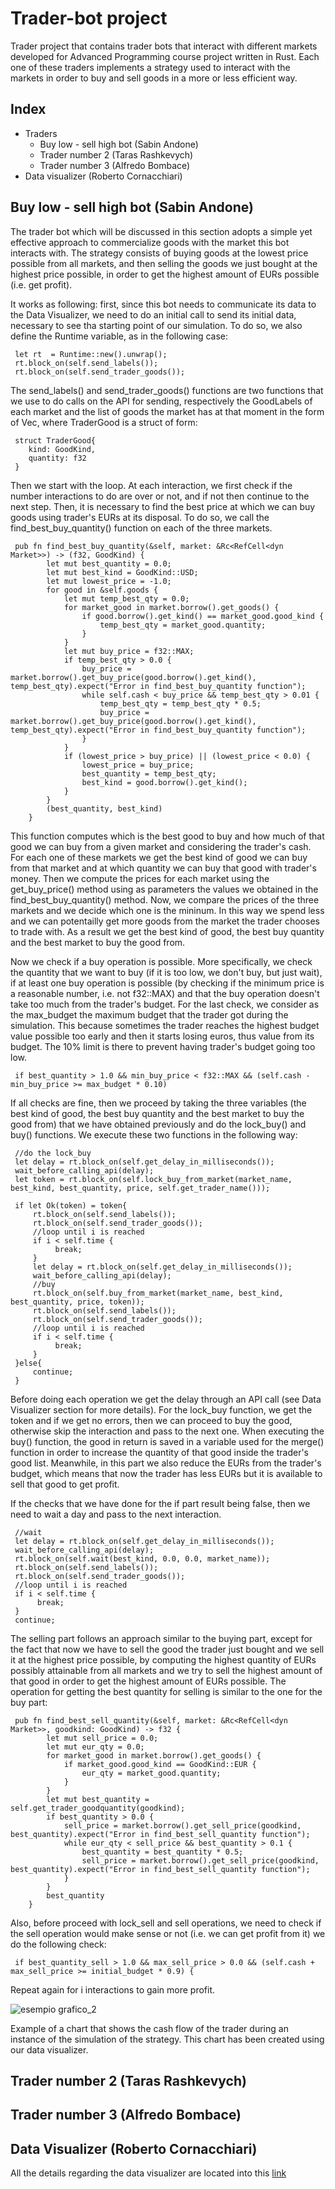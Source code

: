 # Trader-bot project 
Trader project that contains trader bots that interact with different markets developed for Advanced Programming course project written in Rust. Each one of these traders implements a strategy used to interact with the markets in order to buy and sell goods in a more or less efficient way.

## Index
* Traders
  * Buy low - sell high bot (Sabin Andone)
  * Trader number 2 (Taras Rashkevych)
  * Trader number 3 (Alfredo Bombace)
* Data visualizer (Roberto Cornacchiari)

## Buy low - sell high bot (Sabin Andone)
The trader bot which will be discussed in this section adopts a simple yet effective approach to commercialize goods with the market this bot interacts with. The strategy consists of buying goods at the lowest price possible from all markets, and then selling the goods we just bought at the highest price possible, in order to get the highest amount of EURs possible (i.e. get profit).   

It works as following: first, since this bot needs to communicate its data to the Data Visualizer, we need to do an initial call to send its initial data, necessary to see tha starting point of our simulation. To do so, we also define the Runtime variable, as in the following case:

```
 let rt  = Runtime::new().unwrap();
 rt.block_on(self.send_labels());
 rt.block_on(self.send_trader_goods());
```

The send_labels() and send_trader_goods() functions are two functions that we use to do calls on the API for sending, respectively the GoodLabels of each market and the list of goods the market has at that moment in the form of Vec<TraderGood>, where TraderGood is a struct of form:
 
```
 struct TraderGood{
    kind: GoodKind,
    quantity: f32
 }
```

Then we start with the loop. At each interaction, we first check if the number interactions to do are over or not, and if not then continue to the next step. Then, it is necessary to find the best price at which we can buy goods using trader's EURs at its disposal. To do so, we call the find_best_buy_quantity() function on each of the three markets. 

```
 pub fn find_best_buy_quantity(&self, market: &Rc<RefCell<dyn Market>>) -> (f32, GoodKind) {
        let mut best_quantity = 0.0;
        let mut best_kind = GoodKind::USD;
        let mut lowest_price = -1.0;
        for good in &self.goods {
            let mut temp_best_qty = 0.0;
            for market_good in market.borrow().get_goods() {
                if good.borrow().get_kind() == market_good.good_kind {
                    temp_best_qty = market_good.quantity;
                }
            }
            let mut buy_price = f32::MAX;
            if temp_best_qty > 0.0 {
                buy_price = market.borrow().get_buy_price(good.borrow().get_kind(), temp_best_qty).expect("Error in find_best_buy_quantity function");
                while self.cash < buy_price && temp_best_qty > 0.01 {
                    temp_best_qty = temp_best_qty * 0.5;
                    buy_price = market.borrow().get_buy_price(good.borrow().get_kind(), temp_best_qty).expect("Error in find_best_buy_quantity function");
                }
            }
            if (lowest_price > buy_price) || (lowest_price < 0.0) {
                lowest_price = buy_price;
                best_quantity = temp_best_qty;
                best_kind = good.borrow().get_kind();
            }
        }
        (best_quantity, best_kind)
    }
```

This function computes which is the best good to buy and how much of that good we can buy from a given market and considering the trader's cash. For each one of these markets we get the best kind of good we can buy from that market and at which quantity we can buy that good with trader's money. Then we compute the prices for each market using the get_buy_price() method using as parameters the values we obtained in the find_best_buy_quantity() method. Now, we compare the prices of the three markets and we decide which one is the mininum. In this way we spend less and we can potentailly get more goods from the market the trader chooses to trade with. As a result we get the best kind of good, the best buy quantity and the best market to buy the good from.

Now we check if a buy operation is possible. More specifically, we check the quantity that we want to buy (if it is too low, we don't buy, but just wait), if at least one buy operation is possible (by checking if the minimum price is a reasonable number, i.e. not f32::MAX) and that the buy operation doesn't take too much from the trader's budget. For the last check, we consider as the max_budget the maximum budget that the trader got during the simulation. This because sometimes the trader reaches the highest budget value possible too early and then it starts losing euros, thus value from its budget. The 10% limit is there to prevent having trader's budget going too low.
            
```
 if best_quantity > 1.0 && min_buy_price < f32::MAX && (self.cash - min_buy_price >= max_budget * 0.10)
```

If all checks are fine, then we proceed by taking the three variables (the best kind of good, the best buy quantity and the best market to buy the good from) that we have obtained previously and do the lock_buy() and buy() functions. We execute these two functions in the following way:
            
```
 //do the lock_buy
 let delay = rt.block_on(self.get_delay_in_milliseconds());
 wait_before_calling_api(delay);
 let token = rt.block_on(self.lock_buy_from_market(market_name, best_kind, best_quantity, price, self.get_trader_name()));

 if let Ok(token) = token{
     rt.block_on(self.send_labels());
     rt.block_on(self.send_trader_goods());
     //loop until i is reached
     if i < self.time {
          break;
     }
     let delay = rt.block_on(self.get_delay_in_milliseconds());
     wait_before_calling_api(delay);
     //buy
     rt.block_on(self.buy_from_market(market_name, best_kind, best_quantity, price, token));
     rt.block_on(self.send_labels());
     rt.block_on(self.send_trader_goods());
     //loop until i is reached
     if i < self.time {
          break;
     }
 }else{
     continue;
 }
```

Before doing each operation we get the delay through an API call (see Data Visualizer section for more details). For the lock_buy function, we get the token and if we get no errors, then we can proceed to buy the good, otherwise skip the interaction and pass to the next one. When executing the buy() function, the good in return is saved in a variable used for the merge() function in order to increase the quantity of that good inside the trader's good list. Meanwhile, in this part we also reduce the EURs from the trader's budget, which means that now the trader has less EURs but it is available to sell that good to get profit.
             
If the checks that we have done for the if part result being false, then we need to wait a day and pass to the next interaction.           
        
```
 //wait
 let delay = rt.block_on(self.get_delay_in_milliseconds());
 wait_before_calling_api(delay);
 rt.block_on(self.wait(best_kind, 0.0, 0.0, market_name));
 rt.block_on(self.send_labels());
 rt.block_on(self.send_trader_goods());
 //loop until i is reached
 if i < self.time {
      break;
 }
 continue;          
```
             
The selling part follows an approach similar to the buying part, except for the fact that now we have to sell the good the trader just bought and we sell it at the highest price possible, by computing the highest quantity of EURs possibly attainable from all markets and we try to sell the highest amount of that good in order to get the highest amount of EURs possible. The operation for getting the best quantity for selling is similar to the one for the buy part:

```
 pub fn find_best_sell_quantity(&self, market: &Rc<RefCell<dyn Market>>, goodkind: GoodKind) -> f32 {
        let mut sell_price = 0.0;
        let mut eur_qty = 0.0;
        for market_good in market.borrow().get_goods() {
            if market_good.good_kind == GoodKind::EUR {
                eur_qty = market_good.quantity;
            }
        }
        let mut best_quantity = self.get_trader_goodquantity(goodkind);
        if best_quantity > 0.0 {
            sell_price = market.borrow().get_sell_price(goodkind, best_quantity).expect("Error in find_best_sell_quantity function");
            while eur_qty < sell_price && best_quantity > 0.1 {
                best_quantity = best_quantity * 0.5;
                sell_price = market.borrow().get_sell_price(goodkind, best_quantity).expect("Error in find_best_sell_quantity function");
            }
        }
        best_quantity
    }
```

Also, before proceed with lock_sell and sell operations, we need to check if the sell operation would make sense or not (i.e. we can get profit from it) we do the following check:

```
 if best_quantity_sell > 1.0 && max_sell_price > 0.0 && (self.cash + max_sell_price >= initial_budget * 0.9) {
```

Repeat again for i interactions to gain more profit. 

![esempio grafico_2](https://user-images.githubusercontent.com/58253647/218355172-92629eb3-0194-4c00-b270-6b93e30875d4.png)

Example of a chart that shows the cash flow of the trader during an instance of the simulation of the strategy. This chart has been created using our data visualizer.


## Trader number 2 (Taras Rashkevych)

## Trader number 3 (Alfredo Bombace)

## Data Visualizer (Roberto Cornacchiari)
All the details regarding the data visualizer are located into this [link](https://github.com/RobertoCornacchiari/DataVisualizer)
